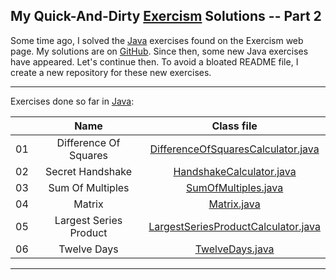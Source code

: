 My Quick-And-Dirty [Exercism](http://exercism.io) Solutions -- Part 2
---------------------------------------------------------------------

Some time ago, I solved the [Java](http://exercism.io/languages/java/exercises) exercises found on the Exercism web page. My solutions are on [GitHub](https://github.com/juan70/exercism_juan70). Since then, some new Java exercises have appeared. Let's continue then. To avoid a bloated README file, I create a new repository for these new exercises.

---

Exercises done so far in [Java](./java):

| | Name | Class file
:--:|:----:|:----------:|
01 | Difference Of Squares  | [DifferenceOfSquaresCalculator.java](./java/difference-of-squares/src/main/java/DifferenceOfSquaresCalculator.java)
02 | Secret Handshake       | [HandshakeCalculator.java](./java/secret-handshake/src/main/java/HandshakeCalculator.java)
03 | Sum Of Multiples       | [SumOfMultiples.java](./java/sum-of-multiples/src/main/java/SumOfMultiples.java)
04 | Matrix                 | [Matrix.java](./java/matrix/src/main/java/Matrix.java)
05 | Largest Series Product | [LargestSeriesProductCalculator.java](./java/largest-series-product/src/main/java/LargestSeriesProductCalculator.java)
06 | Twelve Days            | [TwelveDays.java](./java/twelve-days/src/main/java/TwelveDays.java)

---

